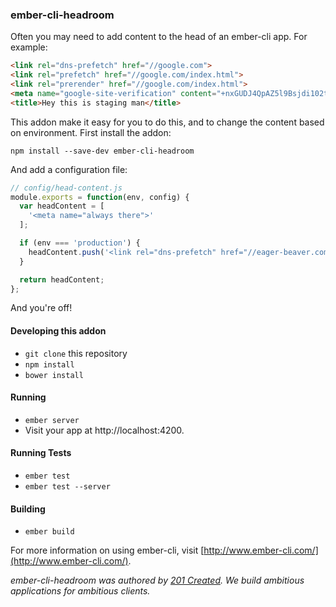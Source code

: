 ### ember-cli-headroom

Often you may need to add content to the head of an ember-cli app.
For example:

```html
<link rel="dns-prefetch" href="//google.com">
<link rel="prefetch" href="//google.com/index.html">
<link rel="prerender" href="//google.com/index.html">
<meta name="google-site-verification" content="+nxGUDJ4QpAZ5l9Bsjdi102tLVC21AIh5d1Nl23908vVuFHs34="/>
<title>Hey this is staging man</title>
```

This addon make it easy for you to do this, and to change the content
based on environment. First install the addon:

```
npm install --save-dev ember-cli-headroom
```

And add a configuration file:

```javascript
// config/head-content.js
module.exports = function(env, config) {
  var headContent = [
    '<meta name="always there">'
  ];

  if (env === 'production') {
    headContent.push('<link rel="dns-prefetch" href="//eager-beaver.com">');
  }

  return headContent;
};
```

And you're off!

#### Developing this addon

* `git clone` this repository
* `npm install`
* `bower install`

#### Running

* `ember server`
* Visit your app at http://localhost:4200.

#### Running Tests

* `ember test`
* `ember test --server`

#### Building

* `ember build`

For more information on using ember-cli, visit [http://www.ember-cli.com/](http://www.ember-cli.com/).

*ember-cli-headroom was authored by [201 Created](http://201-created.com).
We build ambitious applications for ambitious clients.*

